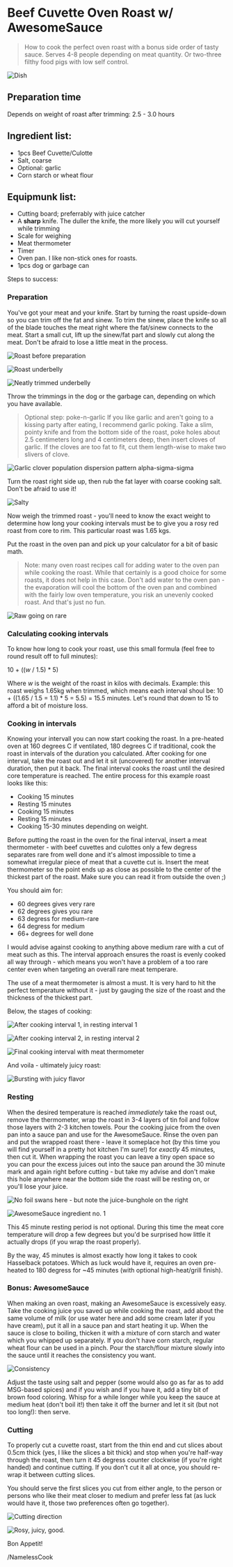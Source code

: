 # Beef Cuvette Oven Roast w/ AwesomeSauce

> How to cook the perfect oven roast with a bonus side order of tasty sauce. Serves 4-8 people depending on meat
> quantity. Or two-three filthy food pigs with low self control.

![Dish](Dish.jpg)

## Preparation time

Depends on weight of roast after trimming: 2.5 - 3.0 hours

## Ingredient list:

* 1pcs Beef Cuvette/Culotte
* Salt, coarse
* Optional: garlic
* Corn starch or wheat flour

## Equipmunk list:

* Cutting board; preferrably with juice catcher
* A __sharp__ knife. The duller the knife, the more likely you will cut yourself while trimming
* Scale for weighing
* Meat thermometer
* Timer
* Oven pan. I like non-stick ones for roasts.
* 1pcs dog or garbage can

Steps to success:

### Preparation

You've got your meat and your knife. Start by turning the roast upside-down so you can trim off the fat and sinew.
To trim the sinew, place the knife so all of the blade touches the meat right where the fat/sinew connects to the
meat. Start a small cut, lift up the sinew/fat part and slowly cut along the meat. Don't be afraid to lose a little
meat in the process.

![Roast before preparation](Step01.jpg)

![Roast underbelly](Step02.jpg)

![Neatly trimmed underbelly](Step03.jpg)

Throw the trimmings in the dog or the garbage can, depending on which you have available.

> Optional step: poke-n-garlic
> If you like garlic and aren't going to a kissing party after eating, I recommend garlic poking. Take a slim,
> pointy knife and from the bottom side of the roast, poke holes about 2.5 centimeters long and 4 centimeters deep,
> then insert cloves of garlic. If the cloves are too fat to fit, cut them length-wise to make two slivers of clove.

![Garlic clover population dispersion pattern alpha-sigma-sigma](Step04.jpg)

Turn the roast right side up, then rub the fat layer with coarse cooking salt. Don't be afraid to use it!

![Salty](Step05.jpg)

Now weigh the trimmed roast - you'll need to know the exact weight to determine how long your cooking intervals
must be to give you a rosy red roast from core to rim. This particular roast was 1.65 kgs.

Put the roast in the oven pan and pick up your calculator for a bit of basic math.

> Note: many oven roast recipes call for adding water to the oven pan while cooking the roast. While that certainly
> is a good choice for some roasts, it does not help in this case. Don't add water to the oven pan - the evaporation
> will cool the bottom of the oven pan and combined with the fairly low oven temperature, you risk an unevenly
> cooked roast. And that's just no fun.

![Raw going on rare](Step06.jpg)

### Calculating cooking intervals

To know how long to cook your roast, use this small formula (feel free to round result off to full minutes):

  10 + ((_w_ / 1.5) * 5)

Where _w_ is the weight of the roast in kilos with decimals. Example: this roast weighs 1.65kg when trimmed, which
means each interval shoul be: 10 + ((1.65 / 1.5 = 1.1) * 5 = 5.5) = 15.5 minutes. Let's round that down to 15 to
afford a bit of moisture loss.

### Cooking in intervals

Knowing your intervall you can now start cooking the roast. In a pre-heated oven at 160 degrees C if ventilated,
180 degrees C if traditional, cook the roast in intervals of the duration you calculated. After cooking for one
interval, take the roast out and let it sit (uncovered) for another interval duration, then put it back. The final
interval cooks the roast until the desired core temperature is reached. The entire process for this example roast
looks like this:

* Cooking 15 minutes
* Resting 15 minutes
* Cooking 15 minutes
* Resting 15 minutes
* Cooking 15-30 minutes depending on weight.

Before putting the roast in the oven for the final interval, insert a meat thermometer - with beef cuvettes and
culottes only a few degress separates rare from well done and it's almost impossible to time a somewhat irregular
piece of meat that a cuvette cut is. Insert the meat thermometer so the point ends up as close as possible to the
center of the thickest part of the roast. Make sure you can read it from outside the oven ;)

You should aim for:

* 60 degrees gives very rare 
* 62 degrees gives you rare
* 63 degress for medium-rare
* 64 degress for medium
* 66+ degrees for well done

I would advise against cooking to anything above medium rare with a cut of meat such as this. The interval approach
ensures the roast is evenly cooked all way through - which means you won't have a problem of a too rare center even
when targeting an overall rare meat temperare.

The use of a meat thermometer is almost a must. It is very hard to hit the perfect temperature without it - just by
gauging the size of the roast and the thickness of the thickest part.

Below, the stages of cooking:

![After cooking interval 1, in resting interval 1](Step07.jpg)

![After cooking interval 2, in resting interval 2](Step08.jpg)

![Final cooking interval with meat thermometer](Step09.jpg)

And voila - ultimately juicy roast:

![Bursting with juicy flavor](Step10.jpg)

### Resting

When the desired temperature is reached *immediately* take the roast out, remove the thermometer, wrap the roast in
3-4 layers of tin foil and follow those layers with 2-3 kitchen towels. Pour the cooking juice from the oven pan
into a sauce pan and use for the AwesomeSauce. Rinse the oven pan and put the wrapped roast there - leave it
someplace hot (by this time you will find yourself in a pretty hot kitchen I'm sure!) for *exactly* 45 minutes,
then cut it. When wrapping the roast you can leave a tiny open space so you can pour the excess juices out into the
sauce pan around the 30 minute mark and again right before cutting - but take my advise and don't make this hole
anywhere near the bottom side the roast will be resting on, or you'll lose your juice.

![No foil swans here - but note the juice-bunghole on the right](Step11.jpg)

![AwesomeSauce ingredient no. 1](Step12.jpg)

This 45 minute resting period is not optional. During this time the meat core temperature will drop a few degrees
but you'd be surprised how little it actually drops (if you wrap the roast properly).

By the way, 45 minutes is almost exactly how long it takes to cook Hasselback potatoes. Which as luck would have it,
requires an oven pre-heated to 180 degress for ~45 minutes (with optional high-heat/grill finish).

### Bonus: AwesomeSauce

When making an oven roast, making an AwesomeSauce is excessively easy. Take the cooking juice you saved up while
cooking the roast, add about the same volume of milk (or use water here and add some cream later if you have cream),
put it all in a sauce pan and start heating it up. When the sauce is close to boiling, thicken it with a mixture of
corn starch and water which you whipped up separately. If you don't have corn starch, regular wheat flour can be
used in a pinch. Pour the starch/flour mixture slowly into the sauce until it reaches the consistency you want.

![Consistency](Step13.jpg)

Adjust the taste using salt and pepper (some would also go as far as to add MSG-based spices) and if you wish and
if you have it, add a tiny bit of brown food coloring. Whisp for a while longer while you keep the sauce at medium
heat (don't boil it!) then take it off the burner and let it sit (but not too long!): then serve.

### Cutting

To properly cut a cuvette roast, start from the thin end and cut slices about 0.5cm thick (yes, I like the slices
a bit thick) and stop when you're half-way through the roast, then turn it 45 degress counter clockwise (if you're
right handed) and continue cutting. If you don't cut it all at once, you should re-wrap it between cutting slices.

You should serve the first slices you cut from either angle, to the person or persons who like their meat closer
to medium and prefer less fat (as luck would have it, those two preferences often go together).

![Cutting direction](Step14.jpg)

![Rosy, juicy, good.](Step15.jpg)

Bon Appetit!

/NamelessCook
